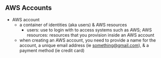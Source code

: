 ## AWS Accounts

* AWS account
  * a container of identities (aka users) & AWS resources
    * users: use to login with to access systems such as AWS; AWS resources: resources that you provision inside an AWS account
  * when creating an AWS account, you need to provide a name for the account, a unique email address (ie something@gmail.com), & a payment method (ie credit card)
